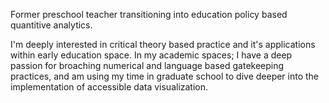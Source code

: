 Former preschool teacher transitioning into education policy based quantitive analytics. 

I'm deeply interested in critical theory based practice and it's applications within early education space. 
In my academic spaces; I have a deep passion for broaching numerical and language based gatekeeping practices, 
and am using my time in graduate school to dive deeper into the implementation of accessible data visualization.
